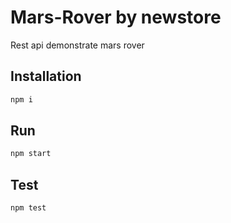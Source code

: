 # Mars-Rover by newstore

Rest api demonstrate mars rover

## Installation

```bash
npm i
```

## Run

```bash
npm start
```

## Test

```bash
npm test
```